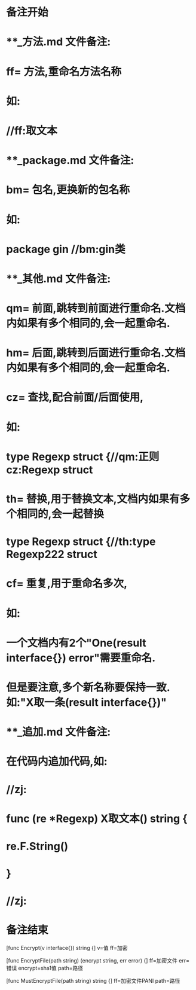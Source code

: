 # 备注开始
# **_方法.md 文件备注:
# ff= 方法,重命名方法名称
# 如:
# //ff:取文本

# **_package.md 文件备注:
# bm= 包名,更换新的包名称 
# 如: 
# package gin //bm:gin类

# **_其他.md 文件备注:
# qm= 前面,跳转到前面进行重命名.文档内如果有多个相同的,会一起重命名.
# hm= 后面,跳转到后面进行重命名.文档内如果有多个相同的,会一起重命名.
# cz= 查找,配合前面/后面使用,
# 如:
# type Regexp struct {//qm:正则 cz:Regexp struct
#
# th= 替换,用于替换文本,文档内如果有多个相同的,会一起替换
# type Regexp struct {//th:type Regexp222 struct
#
# cf= 重复,用于重命名多次,
# 如: 
# 一个文档内有2个"One(result interface{}) error"需要重命名.
# 但是要注意,多个新名称要保持一致. 如:"X取一条(result interface{})"

# **_追加.md 文件备注:
# 在代码内追加代码,如:
# //zj:
# func (re *Regexp) X取文本() string { 
#    re.F.String()
# }
# //zj:
# 备注结束

[func Encrypt(v interface{}) string {]
v=值
ff=加密

[func EncryptFile(path string) (encrypt string, err error) {]
ff=加密文件
err=错误
encrypt=sha1值
path=路径

[func MustEncryptFile(path string) string {]
ff=加密文件PANI
path=路径

